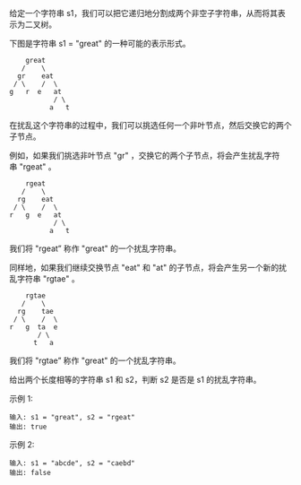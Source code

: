 给定一个字符串 s1，我们可以把它递归地分割成两个非空子字符串，从而将其表示为二叉树。

下图是字符串 s1 = "great" 的一种可能的表示形式。

        great
       /    \
      gr    eat
     / \    /  \
    g   r  e   at
               / \
              a   t
在扰乱这个字符串的过程中，我们可以挑选任何一个非叶节点，然后交换它的两个子节点。

例如，如果我们挑选非叶节点 "gr" ，交换它的两个子节点，将会产生扰乱字符串 "rgeat" 。

        rgeat
       /    \
      rg    eat
     / \    /  \
    r   g  e   at
               / \
              a   t
我们将 "rgeat” 称作 "great" 的一个扰乱字符串。

同样地，如果我们继续交换节点 "eat" 和 "at" 的子节点，将会产生另一个新的扰乱字符串 "rgtae" 。

        rgtae
       /    \
      rg    tae
     / \    /  \
    r   g  ta  e
           / \
          t   a
我们将 "rgtae” 称作 "great" 的一个扰乱字符串。

给出两个长度相等的字符串 s1 和 s2，判断 s2 是否是 s1 的扰乱字符串。

示例 1:

    输入: s1 = "great", s2 = "rgeat"
    输出: true
示例 2:

    输入: s1 = "abcde", s2 = "caebd"
    输出: false



